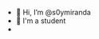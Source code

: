- 👋 Hi, I’m @s0ymiranda
- 🌱 I'm a student 
- 

<!---
s0ymiranda/s0ymiranda is a ✨ special ✨ repository because its `README.md` (this file) appears on your GitHub profile.
You can click the Preview link to take a look at your changes.
--->
